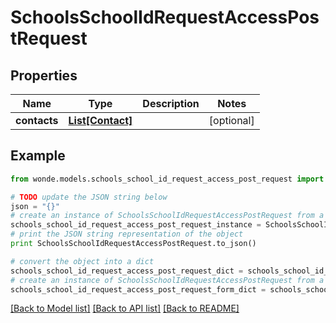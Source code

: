 # SchoolsSchoolIdRequestAccessPostRequest


## Properties
Name | Type | Description | Notes
------------ | ------------- | ------------- | -------------
**contacts** | [**List[Contact]**](Contact.md) |  | [optional] 

## Example

```python
from wonde.models.schools_school_id_request_access_post_request import SchoolsSchoolIdRequestAccessPostRequest

# TODO update the JSON string below
json = "{}"
# create an instance of SchoolsSchoolIdRequestAccessPostRequest from a JSON string
schools_school_id_request_access_post_request_instance = SchoolsSchoolIdRequestAccessPostRequest.from_json(json)
# print the JSON string representation of the object
print SchoolsSchoolIdRequestAccessPostRequest.to_json()

# convert the object into a dict
schools_school_id_request_access_post_request_dict = schools_school_id_request_access_post_request_instance.to_dict()
# create an instance of SchoolsSchoolIdRequestAccessPostRequest from a dict
schools_school_id_request_access_post_request_form_dict = schools_school_id_request_access_post_request.from_dict(schools_school_id_request_access_post_request_dict)
```
[[Back to Model list]](../README.md#documentation-for-models) [[Back to API list]](../README.md#documentation-for-api-endpoints) [[Back to README]](../README.md)


